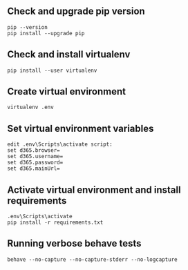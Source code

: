 ## Check and upgrade pip version
```
pip --version
pip install --upgrade pip
```
## Check and install virtualenv
```
pip install --user virtualenv
```
## Create virtual environment
```
virtualenv .env
```
## Set virtual environment variables
```
edit .env\Scripts\activate script:
set d365.browser=
set d365.username=
set d365.password=
set d365.mainUrl=
```
## Activate virtual environment and install requirements
```
.env\Scripts\activate
pip install -r requirements.txt
```
## Running verbose behave tests
```
behave --no-capture --no-capture-stderr --no-logcapture
```